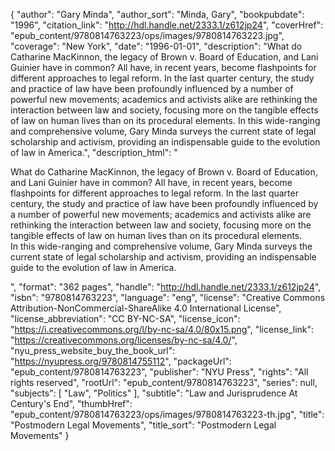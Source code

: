 {
  "author": "Gary Minda",
  "author_sort": "Minda, Gary",
  "bookpubdate": "1996",
  "citation_link": "http://hdl.handle.net/2333.1/z612jp24",
  "coverHref": "epub_content/9780814763223/ops/images/9780814763223.jpg",
  "coverage": "New York",
  "date": "1996-01-01",
  "description": "What do Catharine MacKinnon, the legacy of Brown v. Board of Education, and Lani Guinier have in common? All have, in recent years, become flashpoints for different approaches to legal reform. In the last quarter century, the study and practice of law have been profoundly influenced by a number of powerful new movements; academics and activists alike are rethinking the interaction between law and society, focusing more on the tangible effects of law on human lives than on its procedural elements. In this wide-ranging and comprehensive volume, Gary Minda surveys the current state of legal scholarship and activism, providing an indispensable guide to the evolution of law in America.",
  "description_html": "<p>What do Catharine MacKinnon, the legacy of Brown v. Board of Education, and Lani Guinier have in common? All have, in recent years, become flashpoints for different approaches to legal reform. In the last quarter century, the study and practice of law have been profoundly influenced by a number of powerful new movements; academics and activists alike are rethinking the interaction between law and society, focusing more on the tangible effects of law on human lives than on its procedural elements.<br> In this wide-ranging and comprehensive volume, Gary Minda surveys the current state of legal scholarship and activism, providing an indispensable guide to the evolution of law in America.</p>",
  "format": "362 pages",
  "handle": "http://hdl.handle.net/2333.1/z612jp24",
  "isbn": "9780814763223",
  "language": "eng",
  "license": "Creative Commons Attribution-NonCommercial-ShareAlike 4.0 International License",
  "license_abbreviation": "CC BY-NC-SA",
  "license_icon": "https://i.creativecommons.org/l/by-nc-sa/4.0/80x15.png",
  "license_link": "https://creativecommons.org/licenses/by-nc-sa/4.0/",
  "nyu_press_website_buy_the_book_url": "https://nyupress.org/9780814755112",
  "packageUrl": "epub_content/9780814763223",
  "publisher": "NYU Press",
  "rights": "All rights reserved",
  "rootUrl": "epub_content/9780814763223",
  "series": null,
  "subjects": [
    "Law",
    "Politics"
  ],
  "subtitle": "Law and Jurisprudence At Century's End",
  "thumbHref": "epub_content/9780814763223/ops/images/9780814763223-th.jpg",
  "title": "Postmodern Legal Movements",
  "title_sort": "Postmodern Legal Movements"
}
